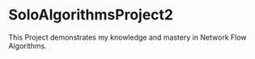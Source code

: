 # SoloAlgorithmsProject2
This Project demonstrates my knowledge and mastery in Network Flow Algorithms.
